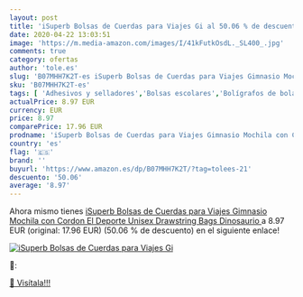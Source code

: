 ```yaml
---
layout: post
title: 'iSuperb Bolsas de Cuerdas para Viajes Gi al 50.06 % de descuento'
date: 2020-04-22 13:03:51
image: 'https://m.media-amazon.com/images/I/41kFutkOsdL._SL400_.jpg'
comments: true
category: ofertas
author: 'tole.es'
slug: 'B07MHH7K2T-es iSuperb Bolsas de Cuerdas para Viajes Gimnasio Mochila con...'
sku: 'B07MHH7K2T-es'
tags: [ 'Adhesivos y selladores','Bolsas escolares','Bolígrafos de bola','Bolígrafos y recambios','Bolígrafos, lápices y útiles de escritura','Bricolaje y herramientas','Compuestos de modelado para escultura','Costura y manualidades','Equipaje','Escultura','Ferretería','Hogar y cocina','Mochilas, estuches y sets escolares','Oficina y papelería','Pegamentos instantáneos', ]
actualPrice: 8.97 EUR
currency: EUR
price: 8.97
comparePrice: 17.96 EUR
prodname: 'iSuperb Bolsas de Cuerdas para Viajes Gimnasio Mochila con Cordon El Deporte Unisex Drawstring Bags  Dinosaurio '
country: 'es'
flag: '🇪🇸'
brand: ''
buyurl: 'https://www.amazon.es/dp/B07MHH7K2T/?tag=tolees-21'
descuento: '50.06'
average: '8.97'
---
```


Ahora mismo tienes [iSuperb Bolsas de Cuerdas para Viajes Gimnasio Mochila con Cordon El Deporte Unisex Drawstring Bags  Dinosaurio ](https://www.amazon.es/dp/B07MHH7K2T/?tag=tolees-21) a 8.97 EUR (original: 17.96 EUR) (50.06 %  de descuento) en el siguiente enlace!

[![iSuperb Bolsas de Cuerdas para Viajes Gi](https://m.media-amazon.com/images/I/41kFutkOsdL._SL400_.jpg)](https://www.amazon.es/dp/B07MHH7K2T/?tag=tolees-21)

🔎:


[🛒 Visítala!!!](https://www.amazon.es/dp/B07MHH7K2T/?tag=tolees-21)
